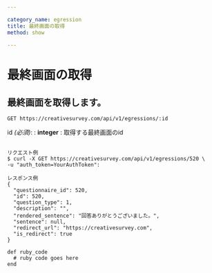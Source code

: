 ```yaml
---

category_name: egression
title: 最終画面の取得
method: show

---
```


# 最終画面の取得

## 最終画面を取得します。

`GET https://creativesurvey.com/api/v1/egressions/:id`

id _(必須)_:
: __integer__
: 取得する最終画面のid

~~~

リクエスト例
$ curl -X GET https://creativesurvey.com/api/v1/egressions/520 \
-u "auth_token=YourAuthToken":

レスポンス例
{
  "questionnaire_id": 520,
  "id": 520,
  "question_type": 1,
  "description": "",
  "rendered_sentence": "回答ありがとうございました。",
  "sentence": null,
  "redirect_url": "https://creativesurvey.com",
  "is_redirect": true
}

~~~

~~~
def ruby_code
  # ruby code goes here
end
~~~
